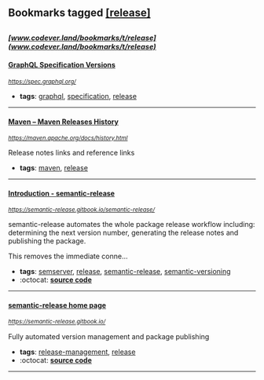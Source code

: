 ## Bookmarks tagged [[release]](https://www.codever.land/search?q=[release])

_<sup><sup>[www.codever.land/bookmarks/t/release](www.codever.land/bookmarks/t/release)</sup></sup>_
---
#### [GraphQL Specification Versions](https://spec.graphql.org/)
_<sup>https://spec.graphql.org/</sup>_

* **tags**: [graphql](../tagged/graphql.md), [specification](../tagged/specification.md), [release](../tagged/release.md)
---
#### [Maven – Maven Releases History](https://maven.apache.org/docs/history.html)
_<sup>https://maven.apache.org/docs/history.html</sup>_

Release notes links and reference links
* **tags**: [maven](../tagged/maven.md), [release](../tagged/release.md)
---
#### [Introduction - semantic-release](https://semantic-release.gitbook.io/semantic-release/)
_<sup>https://semantic-release.gitbook.io/semantic-release/</sup>_

semantic-release automates the whole package release workflow including: determining the next version number, generating the release notes and publishing the package.

This removes the immediate conne...
* **tags**: [semserver](../tagged/semserver.md), [release](../tagged/release.md), [semantic-release](../tagged/semantic-release.md), [semantic-versioning](../tagged/semantic-versioning.md)
* :octocat: **[source code](https://github.com/semantic-release/semantic-release)**
---
#### [semantic-release home page](https://semantic-release.gitbook.io/)
_<sup>https://semantic-release.gitbook.io/</sup>_

Fully automated version management and package publishing
* **tags**: [release-management](../tagged/release-management.md), [release](../tagged/release.md)
* :octocat: **[source code](https://github.com/semantic-release/semantic-release)**
---

